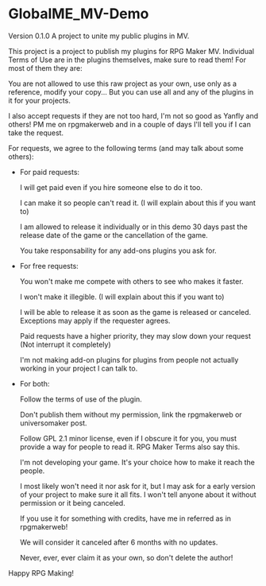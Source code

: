 # GlobalME_MV-Demo
Version 0.1.0
A project to unite my public plugins in MV.


This project is a project to publish my plugins for RPG Maker MV. Individual Terms of Use are in the plugins themselves, make sure to read them! For most of them they are:


You are not allowed to use this raw project as your own, use only as a reference, modify your copy... But you can use all and any of the plugins in it for your projects.


I also accept requests if they are not too hard, I'm not so good as Yanfly and others! PM me on rpgmakerweb and in a couple of days I'll tell you if I can take the request.


For requests, we agree to the following terms (and may talk about some others):


- For paid requests:

	I will get paid even if you hire someone else to do it too.

	I can make it so people can't read it. (I will explain about this if you want to)

	I am allowed to release it individually or in this demo 30 days past the release date of the game or the cancellation of the game.

	You take responsability for any add-ons plugins you ask for.


- For free requests:

	You won't make me compete with others to see who makes it faster.

	I won't make it illegible. (I will explain about this if you want to)

	I will be able to release it as soon as the game is released or canceled. Exceptions may apply if the requester agrees.

	Paid requests have a higher priority, they may slow down your request (Not interrupt it completely)

	I'm not making add-on plugins for plugins from people not actually working in your project I can talk to.


- For both:

	Follow the terms of use of the plugin.

	Don't publish them without my permission, link the rpgmakerweb or universomaker post.

	Follow GPL 2.1 minor license, even if I obscure it for you, you must provide a way for people to read it. RPG Maker Terms also say this.

	I'm not developing your game. It's your choice how to make it reach the people.

	I most likely won't need it nor ask for it, but I may ask for a early version of your project to make sure it all fits. I won't tell anyone about it without permission or it being canceled.

	If you use it for something with credits, have me in referred as in rpgmakerweb!

	We will consider it canceled after 6 months with no updates.

	Never, ever, ever claim it as your own, so don't delete the author!


Happy RPG Making!
